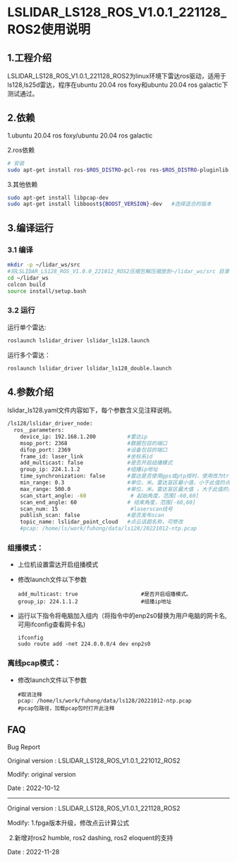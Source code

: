 # LSLIDAR_LS128_ROS_V1.0.1_221128_ROS2使用说明

## 1.工程介绍
​		LSLIDAR_LS128_ROS_V1.0.1_221128_ROS2为linux环境下雷达ros驱动，适用于ls128,ls25d雷达，程序在ubuntu 20.04 ros foxy和ubuntu 20.04 ros galactic下测试通过。

## 2.依赖

1.ubuntu 20.04 ros foxy/ubuntu 20.04 ros galactic

2.ros依赖

```bash
# 安装
sudo apt-get install ros-$ROS_DISTRO-pcl-ros ros-$ROS_DISTRO-pluginlib  ros-$ROS_DISTRO-pcl-conversions  
```

3.其他依赖

~~~bash
sudo apt-get install libpcap-dev
sudo apt-get install libboost${BOOST_VERSION}-dev   #选择适合的版本
~~~



## 3.编译运行

### 3.1 编译

~~~bash
mkdir -p ~/lidar_ws/src
#将LSLIDAR_LS128_ROS_V1.0.0_221012_ROS2压缩包解压缩放到~/lidar_ws/src 目录下
cd ~/lidar_ws
colcon build
source install/setup.bash
~~~

### 3.2 运行

运行单个雷达:

~~~bash
roslaunch lslidar_driver lslidar_ls128.launch
~~~

运行多个雷达：

~~~bash
roslaunch lslidar_driver lslidar_ls128_double.launch
~~~

## 4.参数介绍

lslidar_ls128.yaml文件内容如下，每个参数含义见注释说明。

~~~bash
/ls128/lslidar_driver_node:
  ros__parameters:
    device_ip: 192.168.1.200          #雷达ip
    msop_port: 2368                   #数据包目的端口
    difop_port: 2369                  #设备包目的端口
    frame_id: laser_link              #坐标系id
    add_multicast: false              #是否开启组播模式
    group_ip: 224.1.1.2               #组播ip地址
    time_synchronization: false       #雷达是否使用gps或ptp授时，使用改为true
    min_range: 0.3                    #单位，米。雷达盲区最小值，小于此值的点被过滤
    max_range: 500.0                  #单位，米。雷达盲区最大值 ，大于此值的点被过滤
    scan_start_angle: -60              # 起始角度，范围[-60,60]
    scan_end_angle: 60                # 结束角度，范围[-60,60]
    scan_num: 15                       #laserscan线号
    publish_scan: false               #是否发布scan
    topic_name: lslidar_point_cloud   #点云话题名称，可修改
    #pcap: /home/ls/work/fuhong/data/ls128/20221012-ntp.pcap                        #pcap包路径，加载pcap包时打开此注释
~~~

### 组播模式：

- 上位机设置雷达开启组播模式

- 修改launch文件以下参数

  ~~~shell
  add_multicast: true                    #是否开启组播模式。
  group_ip: 224.1.1.2                    #组播ip地址
  ~~~

- 运行以下指令将电脑加入组内（将指令中的enp2s0替换为用户电脑的网卡名,可用ifconfig查看网卡名)

  ~~~shell
  ifconfig
  sudo route add -net 224.0.0.0/4 dev enp2s0
  ~~~



### 离线pcap模式：

- 修改launch文件以下参数

  ~~~shell
  #取消注释
  pcap: /home/ls/work/fuhong/data/ls128/20221012-ntp.pcap                         #pcap包路径，加载pcap包时打开此注释
  ~~~


## FAQ

Bug Report

Original version : LSLIDAR_LS128_ROS_V1.0.1_221012_ROS2

Modify:  original version

Date    : 2022-10-12

----------------

Original version : LSLIDAR_LS128_ROS_V1.0.1_221128_ROS2

Modify:  1.fpga版本升级，修改点云计算公式

​                2.新增对ros2 humble, ros2 dashing, ros2 eloquent的支持

Date    : 2022-11-28

